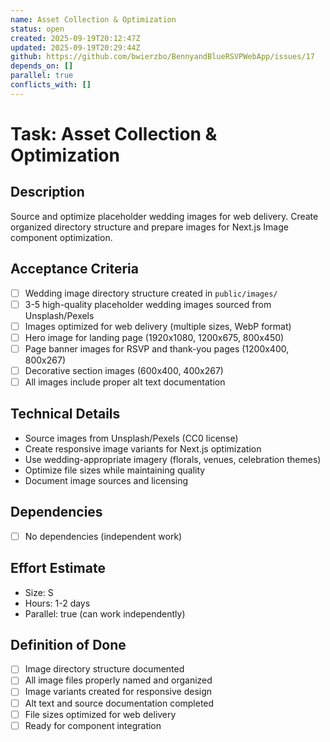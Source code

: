 ```yaml
---
name: Asset Collection & Optimization
status: open
created: 2025-09-19T20:12:47Z
updated: 2025-09-19T20:29:44Z
github: https://github.com/bwierzbo/BennyandBlueRSVPWebApp/issues/17
depends_on: []
parallel: true
conflicts_with: []
---
```


# Task: Asset Collection & Optimization

## Description
Source and optimize placeholder wedding images for web delivery. Create organized directory structure and prepare images for Next.js Image component optimization.

## Acceptance Criteria
- [ ] Wedding image directory structure created in `public/images/`
- [ ] 3-5 high-quality placeholder wedding images sourced from Unsplash/Pexels
- [ ] Images optimized for web delivery (multiple sizes, WebP format)
- [ ] Hero image for landing page (1920x1080, 1200x675, 800x450)
- [ ] Page banner images for RSVP and thank-you pages (1200x400, 800x267)
- [ ] Decorative section images (600x400, 400x267)
- [ ] All images include proper alt text documentation

## Technical Details
- Source images from Unsplash/Pexels (CC0 license)
- Create responsive image variants for Next.js optimization
- Use wedding-appropriate imagery (florals, venues, celebration themes)
- Optimize file sizes while maintaining quality
- Document image sources and licensing

## Dependencies
- [ ] No dependencies (independent work)

## Effort Estimate
- Size: S
- Hours: 1-2 days
- Parallel: true (can work independently)

## Definition of Done
- [ ] Image directory structure documented
- [ ] All image files properly named and organized
- [ ] Image variants created for responsive design
- [ ] Alt text and source documentation completed
- [ ] File sizes optimized for web delivery
- [ ] Ready for component integration
